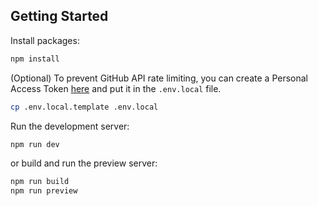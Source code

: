 ## Getting Started

Install packages:

```bash
npm install 
```

(Optional)
To prevent GitHub API rate limiting, you can create a Personal Access Token [here](https://github.com/settings/tokens/new)
and put it in the `.env.local` file.

```bash
cp .env.local.template .env.local
```

Run the development server:

```bash
npm run dev
```

or build and run the preview server:

```bash
npm run build
npm run preview
```
